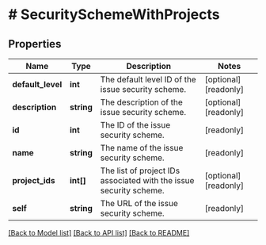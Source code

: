 # # SecuritySchemeWithProjects

## Properties

Name | Type | Description | Notes
------------ | ------------- | ------------- | -------------
**default_level** | **int** | The default level ID of the issue security scheme. | [optional] [readonly]
**description** | **string** | The description of the issue security scheme. | [optional] [readonly]
**id** | **int** | The ID of the issue security scheme. | [readonly]
**name** | **string** | The name of the issue security scheme. | [readonly]
**project_ids** | **int[]** | The list of project IDs associated with the issue security scheme. | [optional] [readonly]
**self** | **string** | The URL of the issue security scheme. | [readonly]

[[Back to Model list]](../../README.md#models) [[Back to API list]](../../README.md#endpoints) [[Back to README]](../../README.md)
